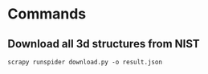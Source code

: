 # Commands

## Download all 3d structures from NIST

```
scrapy runspider download.py -o result.json
```